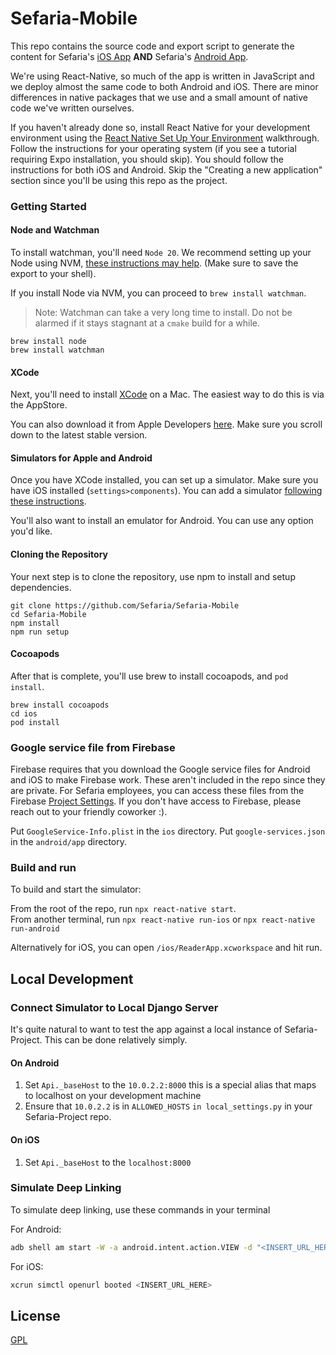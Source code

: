 # Sefaria-Mobile
This repo contains the source code and export script to generate the content for Sefaria's [iOS App](https://itunes.apple.com/us/app/sefaria/id1163273965?mt=8) **AND** Sefaria's [Android App](https://play.google.com/store/apps/details?id=org.sefaria.sefaria&hl=en&gl=US). 

We're using React-Native, so much of the app is written in JavaScript and we deploy almost the same code to both Android and iOS. There are minor differences in native packages that we use and a small amount of native code we've written ourselves.

If you haven't already done so, install React Native for your development environment using the [React Native Set Up Your Environment](https://reactnative.dev/docs/set-up-your-environment) walkthrough. Follow the instructions for your operating system (if you see a tutorial requiring Expo installation, you should skip). You should follow the instructions for both iOS and Android. Skip the "Creating a new application" section since you'll be using this repo as the project. 

### Getting Started

#### Node and Watchman
To install watchman, you'll need `Node 20`. We recommend setting up your Node using NVM, [these instructions may help](https://sukiphan.medium.com/how-to-install-nvm-node-version-manager-on-macos-d9fe432cc7db). (Make sure to save the export to your shell). 

If you install Node via NVM, you can proceed to `brew install watchman`. 

> Note: Watchman can take a very long time to install. Do not be alarmed if it stays stagnant at a `cmake` build for a while. 


``` 
brew install node
brew install watchman
```

#### XCode

Next, you'll need to install [XCode](https://itunes.apple.com/us/app/xcode/id497799835?mt=12) on a Mac. The easiest way to do this is via the AppStore. 

You can also download it from Apple Developers [here](https://developer.apple.com/download/all/?q=xcode). Make sure you scroll down to the latest stable version. 

#### Simulators for Apple and Android
Once you have XCode installed, you can set up a simulator. Make sure you have iOS installed (`settings>components`). You can add a simulator [following these instructions](https://developer.apple.com/documentation/safari-developer-tools/adding-additional-simulators). 

You'll also want to install an emulator for Android. You can use any option you'd like. 

#### Cloning the Repository
Your next step is to clone the repository, use npm to install and setup dependencies. 

```
git clone https://github.com/Sefaria/Sefaria-Mobile
cd Sefaria-Mobile                          
npm install
npm run setup
```

#### Cocoapods
After that is complete, you'll use brew to install cocoapods, and `pod install`. 

```
brew install cocoapods
cd ios
pod install
```

### Google service file from Firebase

Firebase requires that you download the Google service files for Android and iOS to make Firebase work. These aren't included in the repo since they are private. For Sefaria employees, you can access these files from the Firebase [Project Settings](https://console.firebase.google.com/u/0/project/sefaria-mobile-analytics/settings/general/android:org.sefaria.sefaria). If you don't have access to Firebase, please reach out to your friendly coworker :).

Put `GoogleService-Info.plist` in the `ios` directory.
Put `google-services.json` in the `android/app` directory.

### Build and run

To build and start the simulator:

From the root of the repo, run `npx react-native start`.  
From another terminal, run `npx react-native run-ios` or `npx react-native run-android`

Alternatively for iOS, you can open `/ios/ReaderApp.xcworkspace` and hit run.


## Local Development

### Connect Simulator to Local Django Server

It's quite natural to want to test the app against a local instance of Sefaria-Project. This can be done relatively simply.

#### On Android ####

1. Set `Api._baseHost` to the `10.0.2.2:8000` this is a special alias that maps to localhost on your development machine
2. Ensure that `10.0.2.2` is in `ALLOWED_HOSTS` `in local_settings.py` in your Sefaria-Project repo.

#### On iOS ####
1. Set `Api._baseHost` to the `localhost:8000` 


### Simulate Deep Linking

To simulate deep linking, use these commands in your terminal

For Android:
```bash
adb shell am start -W -a android.intent.action.VIEW -d "<INSERT_URL_HERE>" org.sefaria.sefaria
```

For iOS:
```bash
xcrun simctl openurl booted <INSERT_URL_HERE>
```

## License
[GPL](http://www.gnu.org/copyleft/gpl.html)
